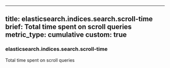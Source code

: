 
---
title: elasticsearch.indices.search.scroll-time
brief: Total time spent on scroll queries
metric_type: cumulative
custom: true
---
### elasticsearch.indices.search.scroll-time

Total time spent on scroll queries
